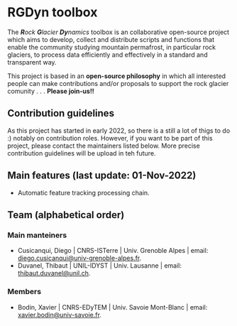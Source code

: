 # RGDyn toolbox

The ***R**ock **G**lacier **Dy**namics* toolbox is an collaborative open-source project which aims to develop, collect and distribute scripts and functions that enable the community studying mountain permafrost, in particular rock glaciers, to process data efficiently and effectively in a standard and transparent way.

This project is based in an **open-source philosophy** in which all interested people can make contributions and/or proposals to support the rock glacier  comunity . . . **Please join-us!!**

## Contribution guidelines
As this project has started in early 2022, so there is a still a lot of thigs to do :) notably on contribution roles. 
However, if you want to be part of this project, please contact the maintainers listed below.
More precise contribution guidelines will be upload in teh future.

## Main features (last update: 01-Nov-2022)
* Automatic feature tracking processing chain.

## Team (alphabetical order)

### Main manteiners
* Cusicanqui, Diego | CNRS-ISTerre | Univ. Grenoble Alpes | email: [diego.cusicanqui@univ-grenoble-alpes.fr](mailto:diego.cusicanqui@univ-grenoble-alpes.fr).
* Duvanel, Thibaut  | UNIL-IDYST   | Univ. Lausanne       | email: [thibaut.duvanel@unil.ch](mailto:thibaut.duvanel@unil.ch).

### Members
* Bodin, Xavier | CNRS-EDyTEM | Univ. Savoie Mont-Blanc | email: [xavier.bodin@univ-savoie.fr](mailto:xavier.bodin@univ-savoie.fr).
